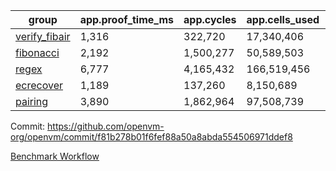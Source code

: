 | group | app.proof_time_ms | app.cycles | app.cells_used | leaf.proof_time_ms | leaf.cycles | leaf.cells_used |
| -- | -- | -- | -- | -- | -- | -- |
| [verify_fibair](https://github.com/openvm-org/openvm/blob/benchmark-results/benchmarks-pr/1770/verify_fibair-f81b278b01f6fef88a50a8abda554506971ddef8.md) | 1,316 |  322,720 |  17,340,406 |- | - | - |
| [fibonacci](https://github.com/openvm-org/openvm/blob/benchmark-results/benchmarks-pr/1770/fibonacci-f81b278b01f6fef88a50a8abda554506971ddef8.md) | 2,192 |  1,500,277 |  50,589,503 |- | - | - |
| [regex](https://github.com/openvm-org/openvm/blob/benchmark-results/benchmarks-pr/1770/regex-f81b278b01f6fef88a50a8abda554506971ddef8.md) | 6,777 |  4,165,432 |  166,519,456 |- | - | - |
| [ecrecover](https://github.com/openvm-org/openvm/blob/benchmark-results/benchmarks-pr/1770/ecrecover-f81b278b01f6fef88a50a8abda554506971ddef8.md) | 1,189 |  137,260 |  8,150,689 |- | - | - |
| [pairing](https://github.com/openvm-org/openvm/blob/benchmark-results/benchmarks-pr/1770/pairing-f81b278b01f6fef88a50a8abda554506971ddef8.md) | 3,890 |  1,862,964 |  97,508,739 |- | - | - |


Commit: https://github.com/openvm-org/openvm/commit/f81b278b01f6fef88a50a8abda554506971ddef8

[Benchmark Workflow](https://github.com/openvm-org/openvm/actions/runs/15788609512)
